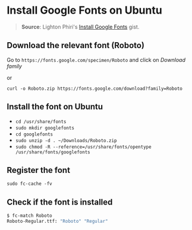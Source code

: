 # Install Google Fonts on Ubuntu

> **Source**: Lighton Phiri's [Install Google Fonts](https://gist.github.com/lightonphiri/5811226a1fba0b3df3be73ff2d5b351c) gist.

## Download the relevant font (Roboto)

Go to `https://fonts.google.com/specimen/Roboto` and click on _Download family_

or

`curl -o Roboto.zip https://fonts.google.com/download?family=Roboto`

## Install the font on Ubuntu

- `cd /usr/share/fonts`
- `sudo mkdir googlefonts`
- `cd googlefonts`
- `sudo unzip -d . ~/Downloads/Roboto.zip`
- `sudo chmod -R --reference=/usr/share/fonts/opentype /usr/share/fonts/googlefonts`

## Register the font

`sudo fc-cache -fv`

## Check if the font is installed

```sh
$ fc-match Roboto
Roboto-Regular.ttf: "Roboto" "Regular"
```
